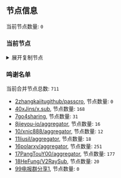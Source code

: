 
## 节点信息
当前节点数量: `0`
### 当前节点
<details>
  <summary>展开复制节点</summary>

    

</details>

### 鸣谢名单
当前合并节点总数: `711`
- [2zhangkaiitugithub/passcro](https://github.com/zhangkaiitugithub/passcro), 节点数量: `0`
- [40xJins/x.sub](https://github.com/0xJins/x.sub), 节点数量: `168`
- [7go4sharing](https://github.com/go4sharing), 节点数量: `31`
- [8jieyou-io/aggregator](https://github.com/jieyou-io/aggregator), 节点数量: `16`
- [10/xnic888/aggregator](https://github.com/xnic888/aggregator), 节点数量: `12`
- [11liusil/aggregator](https://github.com/liusil/aggregator), 节点数量: `18`
- [16polarxy/aggregator](https://github.com/polarxy/aggregator), 节点数量: `251`
- [17PangTouY00/aggregator](https://github.com/PangTouY00/aggregator), 节点数量: `177`
- [18HeFung/V2RaySub](https://github.com/HeFung/V2RaySub), 节点数量: `20`
- [99电报群分享1](https://github.com/cdddbc/getAirport), 节点数量: `0`


